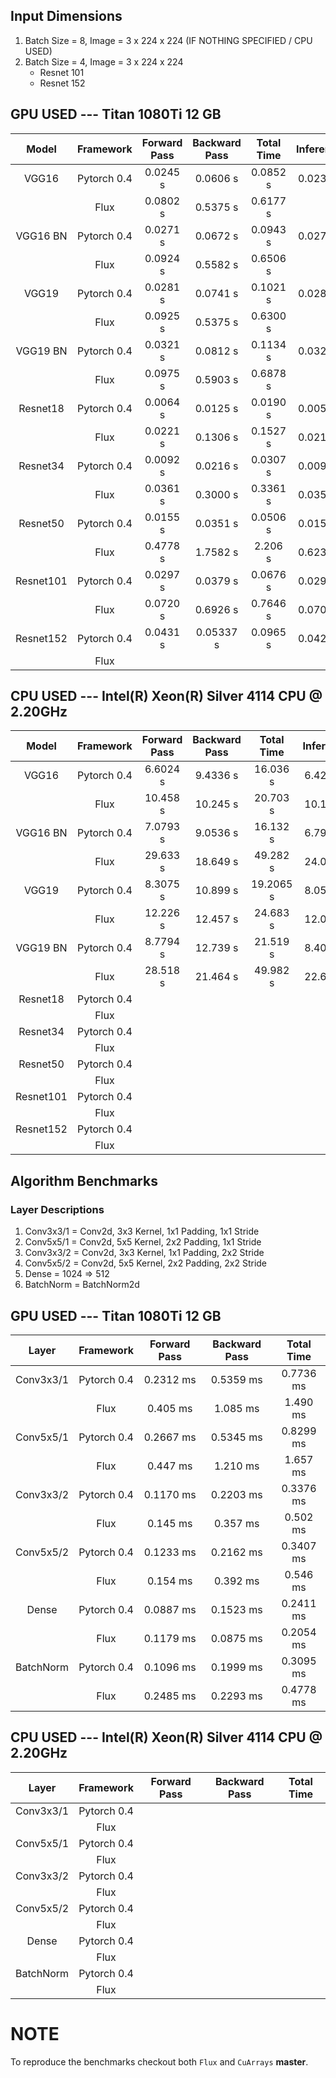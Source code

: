 ## Input Dimensions
1. Batch Size = 8, Image = 3 x 224 x 224 (IF NOTHING SPECIFIED / CPU USED)
2. Batch Size = 4, Image = 3 x 224 x 224
    * Resnet 101
    * Resnet 152

## GPU USED --- Titan 1080Ti 12 GB
|Model|Framework|Forward Pass|Backward Pass|Total Time|Inference|
|:---:|:---:|:---:|:---:|:---:|:---:|
|VGG16|Pytorch 0.4|0.0245 s|0.0606 s|0.0852 s|0.0234 s|
||Flux|0.0802 s|0.5375 s|0.6177 s||
|VGG16 BN|Pytorch 0.4|0.0271 s|0.0672 s|0.0943 s|0.0273 s|
||Flux|0.0924 s|0.5582 s|0.6506 s||
|VGG19|Pytorch 0.4|0.0281 s|0.0741 s|0.1021 s|0.0280 s|
||Flux|0.0925 s|0.5375 s|0.6300 s||
|VGG19 BN|Pytorch 0.4|0.0321 s|0.0812 s|0.1134 s|0.0325 s|
||Flux|0.0975 s|0.5903 s|0.6878 s||
|Resnet18|Pytorch 0.4|0.0064 s|0.0125 s|0.0190 s|0.0050 s|
||Flux|0.0221 s|0.1306 s|0.1527 s|0.0219 s|
|Resnet34|Pytorch 0.4|0.0092 s|0.0216 s|0.0307 s|0.0092 s|
||Flux|0.0361 s|0.3000 s|0.3361 s|0.0357 s|
|Resnet50|Pytorch 0.4|0.0155 s|0.0351 s|0.0506 s|0.0152 s|
||Flux|0.4778 s|1.7582 s|2.206 s|0.6238 s|
|Resnet101|Pytorch 0.4|0.0297 s|0.0379 s|0.0676 s|0.0298 s|
||Flux|0.0720 s|0.6926 s|0.7646 s|0.0708 s|
|Resnet152|Pytorch 0.4|0.0431 s|0.05337 s|0.0965 s|0.0429 s|
||Flux|||||

## CPU USED --- Intel(R) Xeon(R) Silver 4114 CPU @ 2.20GHz
|Model|Framework|Forward Pass|Backward Pass|Total Time|Inference|
|:---:|:---:|:---:|:---:|:---:|:---:|
|VGG16|Pytorch 0.4|6.6024 s|9.4336 s|16.036 s|6.4216 s|
||Flux|10.458 s|10.245 s|20.703 s|10.111 s|
|VGG16 BN|Pytorch 0.4|7.0793 s|9.0536 s|16.132 s|6.7909 s|
||Flux|29.633 s|18.649 s|49.282 s|24.047 s|
|VGG19|Pytorch 0.4|8.3075 s|10.899 s|19.2065 s|8.0593 s|
||Flux|12.226 s|12.457 s|24.683 s|12.029 s|
|VGG19 BN|Pytorch 0.4|8.7794 s|12.739 s|21.519 s|8.4044 s|
||Flux|28.518 s|21.464 s|49.982 s|22.649 s|
|Resnet18|Pytorch 0.4|||||
||Flux|||||
|Resnet34|Pytorch 0.4|||||
||Flux|||||
|Resnet50|Pytorch 0.4|||||
||Flux|||||
|Resnet101|Pytorch 0.4|||||
||Flux|||||
|Resnet152|Pytorch 0.4|||||
||Flux|||||

## Algorithm Benchmarks

### Layer Descriptions
1. Conv3x3/1 = Conv2d, 3x3 Kernel, 1x1 Padding, 1x1 Stride
2. Conv5x5/1 = Conv2d, 5x5 Kernel, 2x2 Padding, 1x1 Stride
3. Conv3x3/2 = Conv2d, 3x3 Kernel, 1x1 Padding, 2x2 Stride
4. Conv5x5/2 = Conv2d, 5x5 Kernel, 2x2 Padding, 2x2 Stride
5. Dense = 1024 => 512
6. BatchNorm = BatchNorm2d

## GPU USED --- Titan 1080Ti 12 GB
|Layer|Framework|Forward Pass|Backward Pass|Total Time|
|:---:|:---:|:---:|:---:|:---:|
|Conv3x3/1|Pytorch 0.4|0.2312 ms|0.5359 ms|0.7736 ms|
||Flux|0.405 ms|1.085 ms|1.490 ms|
|Conv5x5/1|Pytorch 0.4|0.2667 ms|0.5345 ms|0.8299 ms|
||Flux|0.447 ms|1.210 ms|1.657 ms|
|Conv3x3/2|Pytorch 0.4|0.1170 ms|0.2203 ms|0.3376 ms|
||Flux|0.145 ms|0.357 ms|0.502 ms|
|Conv5x5/2|Pytorch 0.4|0.1233 ms|0.2162 ms|0.3407 ms|
||Flux|0.154 ms|0.392 ms|0.546 ms|
|Dense|Pytorch 0.4|0.0887 ms|0.1523 ms|0.2411 ms|
||Flux|0.1179 ms|0.0875 ms|0.2054 ms|
|BatchNorm|Pytorch 0.4|0.1096 ms|0.1999 ms|0.3095 ms|
||Flux|0.2485 ms|0.2293 ms|0.4778 ms|

## CPU USED --- Intel(R) Xeon(R) Silver 4114 CPU @ 2.20GHz
|Layer|Framework|Forward Pass|Backward Pass|Total Time|
|:---:|:---:|:---:|:---:|:---:|
|Conv3x3/1|Pytorch 0.4||||
||Flux||||
|Conv5x5/1|Pytorch 0.4||||
||Flux||||
|Conv3x3/2|Pytorch 0.4||||
||Flux||||
|Conv5x5/2|Pytorch 0.4||||
||Flux||||
|Dense|Pytorch 0.4||||
||Flux||||
|BatchNorm|Pytorch 0.4||||
||Flux||||

# NOTE

To reproduce the benchmarks checkout both `Flux` and `CuArrays` __master__.
